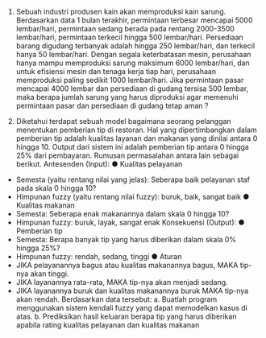 1. Sebuah industri produsen kain akan memproduksi kain sarung. Berdasarkan data 1
bulan terakhir, permintaan terbesar mencapai 5000 lembar/hari, permintaan sedang
berada pada rentang 2000-3500 lembar/hari, permintaan terkecil hingga 500
lembar/hari. Persediaan barang digudang terbanyak adalah hingga 250 lembar/hari,
dan terkecil hanya 50 lembar/hari. Dengan segala keterbatasan mesin, perusahaan
hanya mampu memproduksi sarung maksimum 6000 lembar/hari, dan untuk efisiensi
mesin dan tenaga kerja tiap hari, perusahaan memproduksi paling sedikit 1000
lembar/hari. Jika permintaan pasar mencapai 4000 lembar dan persediaan di gudang
tersisa 500 lembar, maka berapa jumlah sarung yang harus diproduksi agar
memenuhi permintaan pasar dan persediaan di gudang tetap aman ?

2. Diketahui terdapat sebuah model bagaimana seorang pelanggan menentukan
pemberian tip di restoran. Hal yang dipertimbangkan dalam pemberian tip adalah
kualitas layanan dan makanan yang dinilai antara 0 hingga 10. Output dari sistem ini
adalah pemberian tip antara 0 hingga 25% dari pembayaran.
Rumusan permasalahan antara lain sebagai berikut.
Antesenden (Input):
● Kualitas pelayanan
- Semesta (yaitu rentang nilai yang jelas): Seberapa baik pelayanan staf pada
skala 0 hingga 10?
- Himpunan fuzzy (yaitu rentang nilai fuzzy): buruk, baik, sangat baik
● Kualitas makanan
- Semesta: Seberapa enak makanannya dalam skala 0 hingga 10?
- Himpunan fuzzy: buruk, layak, sangat enak
Konsekuensi (Output):
● Pemberian tip
- Semesta: Berapa banyak tip yang harus diberikan dalam skala 0% hingga
25%?
- Himpunan fuzzy: rendah, sedang, tinggi
● Aturan
- JIKA pelayanannya bagus atau kualitas makanannya bagus, MAKA tip-nya
akan tinggi.
- JIKA layanannya rata-rata, MAKA tip-nya akan menjadi sedang.
- JIKA layanannya buruk dan kualitas makanannya buruk MAKA tip-nya akan
rendah.
Berdasarkan data tersebut:
a. Buatlah program menggunakan sistem kendali fuzzy yang dapat memodelkan kasus
di atas.
b. Prediksikan hasil keluaran berapa tip yang harus diberikan apabila rating kualitas
pelayanan dan kualitas makanan
